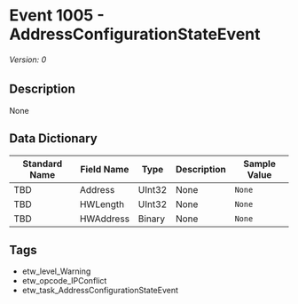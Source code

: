 # Event 1005 - AddressConfigurationStateEvent
###### Version: 0

## Description
None

## Data Dictionary
|Standard Name|Field Name|Type|Description|Sample Value|
|---|---|---|---|---|
|TBD|Address|UInt32|None|`None`|
|TBD|HWLength|UInt32|None|`None`|
|TBD|HWAddress|Binary|None|`None`|

## Tags
* etw_level_Warning
* etw_opcode_IPConflict
* etw_task_AddressConfigurationStateEvent